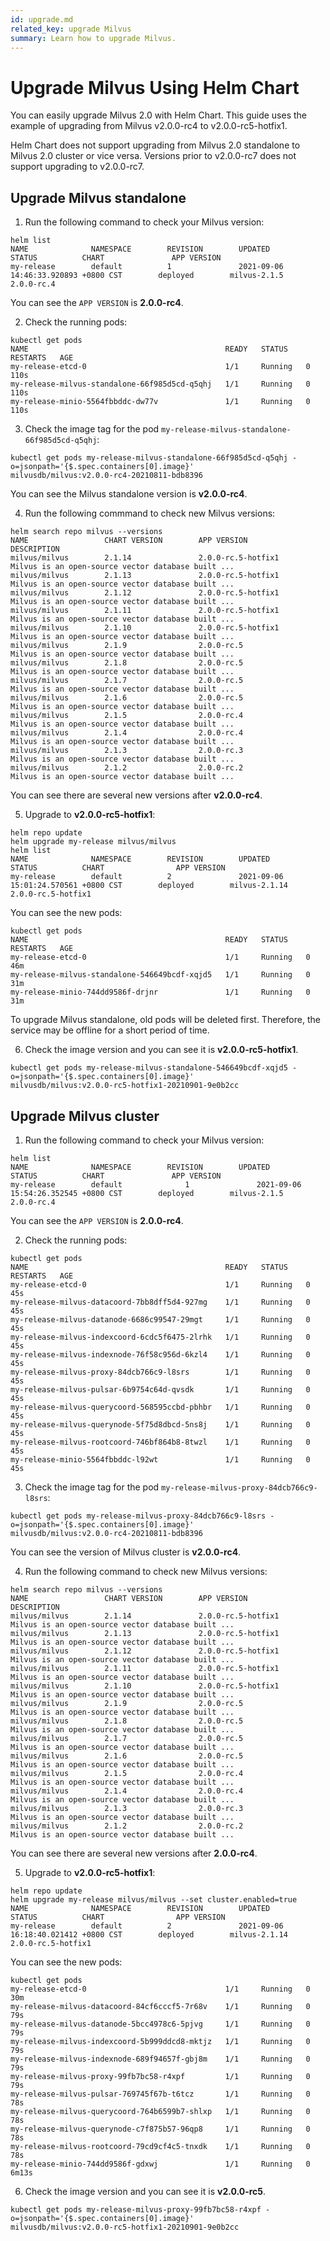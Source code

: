 ```yaml
---
id: upgrade.md
related_key: upgrade Milvus
summary: Learn how to upgrade Milvus.
---
```


# Upgrade Milvus Using Helm Chart

You can easily upgrade Milvus 2.0 with Helm Chart. This guide uses the example of upgrading from Milvus v2.0.0-rc4 to v2.0.0-rc5-hotfix1.

<div class="alert note">
Helm Chart does not support upgrading from Milvus 2.0 standalone to Milvus 2.0 cluster or vice versa.
Versions prior to v2.0.0-rc7 does not support upgrading to v2.0.0-rc7.
</div>

## Upgrade Milvus standalone

1. Run the following command to check your Milvus version:
```
helm list
NAME              NAMESPACE        REVISION        UPDATED                                     STATUS          CHART               APP VERSION
my-release        default          1               2021-09-06 14:46:33.920893 +0800 CST        deployed        milvus-2.1.5        2.0.0-rc.4
```

You can see the `APP VERSION` is **2.0.0-rc4**. 

2. Check the running pods:

```
kubectl get pods
NAME                                            READY   STATUS    RESTARTS   AGE
my-release-etcd-0                               1/1     Running   0          110s
my-release-milvus-standalone-66f985d5cd-q5qhj   1/1     Running   0          110s
my-release-minio-5564fbbddc-dw77v               1/1     Running   0          110s
```

3. Check the image tag for the pod `my-release-milvus-standalone-66f985d5cd-q5qhj`:

```
kubectl get pods my-release-milvus-standalone-66f985d5cd-q5qhj -o=jsonpath='{$.spec.containers[0].image}'
milvusdb/milvus:v2.0.0-rc4-20210811-bdb8396
```

You can see the Milvus standalone version is **v2.0.0-rc4**.

4. Run the following commmand to check new Milvus versions:

```
helm search repo milvus --versions
NAME                 CHART VERSION        APP VERSION               DESCRIPTION
milvus/milvus        2.1.14               2.0.0-rc.5-hotfix1        Milvus is an open-source vector database built ...
milvus/milvus        2.1.13               2.0.0-rc.5-hotfix1        Milvus is an open-source vector database built ...
milvus/milvus        2.1.12               2.0.0-rc.5-hotfix1        Milvus is an open-source vector database built ...
milvus/milvus        2.1.11               2.0.0-rc.5-hotfix1        Milvus is an open-source vector database built ...
milvus/milvus        2.1.10               2.0.0-rc.5-hotfix1        Milvus is an open-source vector database built ...
milvus/milvus        2.1.9                2.0.0-rc.5                Milvus is an open-source vector database built ...
milvus/milvus        2.1.8                2.0.0-rc.5                Milvus is an open-source vector database built ...
milvus/milvus        2.1.7                2.0.0-rc.5                Milvus is an open-source vector database built ...
milvus/milvus        2.1.6                2.0.0-rc.5                Milvus is an open-source vector database built ...
milvus/milvus        2.1.5                2.0.0-rc.4                Milvus is an open-source vector database built ...
milvus/milvus        2.1.4                2.0.0-rc.4                Milvus is an open-source vector database built ...
milvus/milvus        2.1.3                2.0.0-rc.3                Milvus is an open-source vector database built ...
milvus/milvus        2.1.2                2.0.0-rc.2                Milvus is an open-source vector database built ...
```

You can see there are several new versions after **v2.0.0-rc4**. 

5. Upgrade to **v2.0.0-rc5-hotfix1**:

```
helm repo update
helm upgrade my-release milvus/milvus
helm list
NAME              NAMESPACE        REVISION        UPDATED                                     STATUS          CHART                APP VERSION
my-release        default          2               2021-09-06 15:01:24.570561 +0800 CST        deployed        milvus-2.1.14        2.0.0-rc.5-hotfix1
```

You can see the new pods:

```
kubectl get pods
NAME                                            READY   STATUS    RESTARTS   AGE
my-release-etcd-0                               1/1     Running   0          46m
my-release-milvus-standalone-546649bcdf-xqjd5   1/1     Running   0          31m
my-release-minio-744dd9586f-drjnr               1/1     Running   0          31m
```

<div class="alert note">
To upgrade Milvus standalone, old pods will be deleted first. Therefore, the service may be offline for a short period of time.
</div>

6. Check the image version and you can see it is **v2.0.0-rc5-hotfix1**.

```
kubectl get pods my-release-milvus-standalone-546649bcdf-xqjd5 -o=jsonpath='{$.spec.containers[0].image}'
milvusdb/milvus:v2.0.0-rc5-hotfix1-20210901-9e0b2cc
```


## Upgrade Milvus cluster

1. Run the following command to check your Milvus version:

```
helm list
NAME              NAMESPACE        REVISION        UPDATED                                     STATUS          CHART               APP VERSION
my-release        default              1               2021-09-06 15:54:26.352545 +0800 CST        deployed        milvus-2.1.5        2.0.0-rc.4
```

You can see the `APP VERSION` is **2.0.0-rc4**. 


2. Check the running pods:

```
kubectl get pods 
NAME                                            READY   STATUS    RESTARTS   AGE
my-release-etcd-0                               1/1     Running   0          45s
my-release-milvus-datacoord-7bb8dff5d4-927mg    1/1     Running   0          45s
my-release-milvus-datanode-6686c99547-29mgt     1/1     Running   0          45s
my-release-milvus-indexcoord-6cdc5f6475-2lrhk   1/1     Running   0          45s
my-release-milvus-indexnode-76f58c956d-6kzl4    1/1     Running   0          45s
my-release-milvus-proxy-84dcb766c9-l8srs        1/1     Running   0          45s
my-release-milvus-pulsar-6b9754c64d-qvsdk       1/1     Running   0          45s
my-release-milvus-querycoord-568595ccbd-pbhbr   1/1     Running   0          45s
my-release-milvus-querynode-5f75d8dbcd-5ns8j    1/1     Running   0          45s
my-release-milvus-rootcoord-746bf864b8-8twzl    1/1     Running   0          45s
my-release-minio-5564fbbddc-l92wt               1/1     Running   0          45s
```

3. Check the image tag for the pod `my-release-milvus-proxy-84dcb766c9-l8srs`:

```
kubectl get pods my-release-milvus-proxy-84dcb766c9-l8srs -o=jsonpath='{$.spec.containers[0].image}'
milvusdb/milvus:v2.0.0-rc4-20210811-bdb8396
```

You can see the version of Milvus cluster is **v2.0.0-rc4**.

4. Run the following command to check new Milvus versions:

```
helm search repo milvus --versions
NAME                 CHART VERSION        APP VERSION               DESCRIPTION
milvus/milvus        2.1.14               2.0.0-rc.5-hotfix1        Milvus is an open-source vector database built ...
milvus/milvus        2.1.13               2.0.0-rc.5-hotfix1        Milvus is an open-source vector database built ...
milvus/milvus        2.1.12               2.0.0-rc.5-hotfix1        Milvus is an open-source vector database built ...
milvus/milvus        2.1.11               2.0.0-rc.5-hotfix1        Milvus is an open-source vector database built ...
milvus/milvus        2.1.10               2.0.0-rc.5-hotfix1        Milvus is an open-source vector database built ...
milvus/milvus        2.1.9                2.0.0-rc.5                Milvus is an open-source vector database built ...
milvus/milvus        2.1.8                2.0.0-rc.5                Milvus is an open-source vector database built ...
milvus/milvus        2.1.7                2.0.0-rc.5                Milvus is an open-source vector database built ...
milvus/milvus        2.1.6                2.0.0-rc.5                Milvus is an open-source vector database built ...
milvus/milvus        2.1.5                2.0.0-rc.4                Milvus is an open-source vector database built ...
milvus/milvus        2.1.4                2.0.0-rc.4                Milvus is an open-source vector database built ...
milvus/milvus        2.1.3                2.0.0-rc.3                Milvus is an open-source vector database built ...
milvus/milvus        2.1.2                2.0.0-rc.2                Milvus is an open-source vector database built ...
```

You can see there are several new versions after **2.0.0-rc4**. 

5. Upgrade to **v2.0.0-rc5-hotfix1**:

```
helm repo update
helm upgrade my-release milvus/milvus --set cluster.enabled=true
NAME              NAMESPACE        REVISION        UPDATED                                     STATUS          CHART                APP VERSION
my-release        default          2               2021-09-06 16:18:40.021412 +0800 CST        deployed        milvus-2.1.14        2.0.0-rc.5-hotfix1
```

You can see the new pods:

```
kubectl get pods
my-release-etcd-0                               1/1     Running   0          30m
my-release-milvus-datacoord-84cf6cccf5-7r68v    1/1     Running   0          79s
my-release-milvus-datanode-5bcc4978c6-5pjvg     1/1     Running   0          79s
my-release-milvus-indexcoord-5b999ddcd8-mktjz   1/1     Running   0          79s
my-release-milvus-indexnode-689f94657f-gbj8m    1/1     Running   0          79s
my-release-milvus-proxy-99fb7bc58-r4xpf         1/1     Running   0          79s
my-release-milvus-pulsar-769745f67b-t6tcz       1/1     Running   0          78s
my-release-milvus-querycoord-764b6599b7-shlxp   1/1     Running   0          78s
my-release-milvus-querynode-c7f875b57-96qp8     1/1     Running   0          78s
my-release-milvus-rootcoord-79cd9cf4c5-tnxdk    1/1     Running   0          78s
my-release-minio-744dd9586f-gdxwj               1/1     Running   0          6m13s
```

6. Check the image version and you can see it is **v2.0.0-rc5**.

```
kubectl get pods my-release-milvus-proxy-99fb7bc58-r4xpf -o=jsonpath='{$.spec.containers[0].image}'
milvusdb/milvus:v2.0.0-rc5-hotfix1-20210901-9e0b2cc
```

